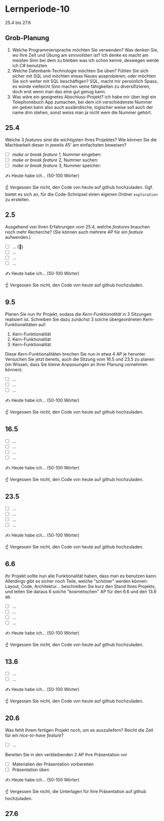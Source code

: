 # Lernperiode-10

25.4 bis 27.6

## Grob-Planung

1. Welche Programmiersprache möchten Sie verwenden? Was denken Sie, wo Ihre Zeit und Übung am sinnvollsten ist? Ich denke es macht am meisten Sinn bei dem zu bleiben was ich schon kenne, deswegen werde ich C# benutzten
2. Welche Datenbank-Technologie möchten Sie üben? Fühlen Sie sich sicher mit SQL und möchten etwas Neues ausprobieren; oder möchten Sie sich weiter mit SQL beschäftigen? SQL, macht mir persönlich Spass, es würde vielleicht Sinn machen seine fähigkeiten zu diversifizieren, doch erst wenn man das eine gut genug kann.
3. Was wäre ein geeignetes Abschluss-Projekt? ich habe mir über legt ein Telephonebuch App zumachen, bei dem ich verschiedenste Nummer ein geben kann also auch ausländische, logischer weise soll auch der name drin stehen, sonst weiss man ja nicht wem die Nummer gehört.

## 25.4

Welche 3 *features* sind die wichtigsten Ihres Projektes? Wie können Sie die Machbarkeit dieser in jeweils 45' am einfachsten beweisen?

- [ ] *make or break feature* 1, Nummer eingeben:
- [ ] *make or break feature* 2, Nummer suchen:
- [ ] *make or break feature* 3, Nummer speicher:

✍️ Heute habe ich... (50-100 Wörter)

☝️ Vergessen Sie nicht, den Code von heute auf github hochzuladen. Ggf. bietet es sich an, für die Code-Schnipsel einen eigenen Ordner `exploration` zu erstellen.

## 2.5

Ausgehend von Ihren Erfahrungen vom 25.4, welche *features* brauchen noch mehr Recherche? (Sie können auch mehrere AP für ein *feature* aufwenden.)

- [ ] ... (📵)
- [ ] ...
- [ ] ...
- [ ] ...

✍️ Heute habe ich... (50-100 Wörter)

☝️ Vergessen Sie nicht, den Code von heute auf github hochzuladen.

## 9.5

Planen Sie nun Ihr Projekt, sodass die *Kern-Funktionalität* in 3 Sitzungen realisiert ist. Schreiben Sie dazu zunächst 3 solche übergeordneten Kern-Funktionalitäten auf:

1. Kern-Funktionalität
2. Kern-Funktionalität
3. Kern-Funktionalität

Diese Kern-Funktionalitäten brechen Sie nun in etwa 4 AP je herunter. Versuchen Sie jetzt bereits, auch die Sitzung vom 16.5 und 23.5 zu planen (im Wissen, dass Sie kleine Anpassungen an Ihrer Planung vornehmen können).

- [ ] ...
- [ ] ...
- [ ] ...

✍️ Heute habe ich... (50-100 Wörter)

☝️ Vergessen Sie nicht, den Code von heute auf github hochzuladen.

## 16.5

- [ ] ...
- [ ] ...
- [ ] ...
- [ ] ...

✍️ Heute habe ich... (50-100 Wörter)

☝️ Vergessen Sie nicht, den Code von heute auf github hochzuladen.

## 23.5

- [ ] ...
- [ ] ...
- [ ] ...
- [ ] ...

✍️ Heute habe ich... (50-100 Wörter)

☝️ Vergessen Sie nicht, den Code von heute auf github hochzuladen.

## 6.6

Ihr Projekt sollte nun alle Funktionalität haben, dass man es benutzen kann. Allerdings gibt es sicher noch Teile, welche "schöner" werden können: Layout, Code, Architektur... beschreiben Sie kurz den Stand Ihres Projekts, und leiten Sie daraus 6 solche "kosmetischen" AP für den 6.6 und den 13.6 ab.

- [ ] ...
- [ ] ...
- [ ] ...
- [ ] ...

✍️ Heute habe ich... (50-100 Wörter)

☝️ Vergessen Sie nicht, den Code von heute auf github hochzuladen.

## 13.6

- [ ] ...
- [ ] ...

✍️ Heute habe ich... (50-100 Wörter)

☝️ Vergessen Sie nicht, den Code von heute auf github hochzuladen.

## 20.6

Was fehlt Ihrem fertigen Projekt noch, um es auszuliefern? Reicht die Zeit für ein *nice-to-have feature*?

- [ ] ...

Bereiten Sie in den verbleibenden 2 AP Ihre Präsentation vor

- [ ] Materialien der Präsentation vorbereiten
- [ ] Präsentation üben

✍️ Heute habe ich... (50-100 Wörter)

☝️ Vergessen Sie nicht, die Unterlagen für Ihre Präsentation auf github hochzuladen.

## 27.6
